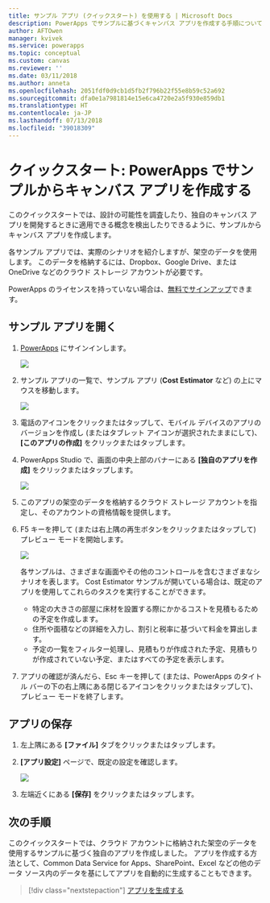 ```yaml
---
title: サンプル アプリ (クイックスタート) を使用する | Microsoft Docs
description: PowerApps でサンプルに基づくキャンバス アプリを作成する手順について説明します。
author: AFTOwen
manager: kvivek
ms.service: powerapps
ms.topic: conceptual
ms.custom: canvas
ms.reviewer: ''
ms.date: 03/11/2018
ms.author: anneta
ms.openlocfilehash: 2051fdf0d9cb1d5fb2f796b22f55e8b59c52a692
ms.sourcegitcommit: dfa0e1a7981814e15e6ca4720e2a5f930e859db1
ms.translationtype: HT
ms.contentlocale: ja-JP
ms.lasthandoff: 07/13/2018
ms.locfileid: "39018309"
---
```

# <a name="quickstart-create-a-canvas-app-from-a-sample-in-powerapps"></a>クイックスタート: PowerApps でサンプルからキャンバス アプリを作成する
このクイックスタートでは、設計の可能性を調査したり、独自のキャンバス アプリを開発するときに適用できる概念を検出したりできるように、サンプルからキャンバス アプリを作成します。

各サンプル アプリでは、実際のシナリオを紹介しますが、架空のデータを使用します。 このデータを格納するには、Dropbox、Google Drive、または OneDrive などのクラウド ストレージ アカウントが必要です。

PowerApps のライセンスを持っていない場合は、[無料でサインアップ](../signup-for-powerapps.md)できます。

## <a name="open-a-sample-app"></a>サンプル アプリを開く
1. [PowerApps](https://web.powerapps.com) にサインインします。

    ![](./media/open-and-run-a-sample-app/sign-in.png)

1. サンプル アプリの一覧で、サンプル アプリ (**Cost Estimator** など) の上にマウスを移動します。

    ![](./media/open-and-run-a-sample-app/sample-tile.png)

1. 電話のアイコンをクリックまたはタップして、モバイル デバイスのアプリのバージョンを作成し (またはタブレット アイコンが選択されたままにして)、**[このアプリの作成]** をクリックまたはタップします。

1. PowerApps Studio で、画面の中央上部のバナーにある **[独自のアプリを作成]** をクリックまたはタップします。

    ![](./media/open-and-run-a-sample-app/banner.png)

1. このアプリの架空のデータを格納するクラウド ストレージ アカウントを指定し、そのアカウントの資格情報を提供します。

1. F5 キーを押して (または右上隅の再生ボタンをクリックまたはタップして) プレビュー モードを開始します。

    ![](./media/open-and-run-a-sample-app/open-preview.png)

    各サンプルは、さまざまな画面やその他のコントロールを含むさまざまなシナリオを表します。 Cost Estimator サンプルが開いている場合は、既定のアプリを使用してこれらのタスクを実行することができます。

    - 特定の大きさの部屋に床材を設置する際にかかるコストを見積もるための予定を作成します。
    - 住所や面積などの詳細を入力し、割引と税率に基づいて料金を算出します。
    - 予定の一覧をフィルター処理し、見積もりが作成された予定、見積もりが作成されていない予定、またはすべての予定を表示します。
    
1. アプリの確認が済んだら、Esc キーを押して (または、PowerApps のタイトル バーの下の右上隅にある閉じるアイコンをクリックまたはタップして)、プレビュー モードを終了します。

## <a name="save-the-app"></a>アプリの保存
1. 左上隅にある **[ファイル]** タブをクリックまたはタップします。

1. **[アプリ設定]** ページで、既定の設定を確認します。

    ![](./media/open-and-run-a-sample-app/app-settings.png)

1. 左端近くにある **[保存]** をクリックまたはタップします。 

## <a name="next-steps"></a>次の手順
このクイックスタートでは、クラウド アカウントに格納された架空のデータを使用するサンプルに基づく独自のアプリを作成しました。 アプリを作成する方法として、Common Data Service for Apps、SharePoint、Excel などの他のデータ ソース内のデータを基にしてアプリを自動的に生成することもできます。

> [!div class="nextstepaction"]
> [アプリを生成する](data-platform-create-app.md)